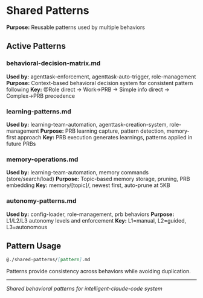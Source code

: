 # Shared Patterns

**Purpose:** Reusable patterns used by multiple behaviors

## Active Patterns

### behavioral-decision-matrix.md
**Used by:** agenttask-enforcement, agenttask-auto-trigger, role-management
**Purpose:** Context-based behavioral decision system for consistent pattern following
**Key:** @Role direct → Work→PRB → Simple info direct → Complex→PRB precedence

### learning-patterns.md
**Used by:** learning-team-automation, agenttask-creation-system, role-management
**Purpose:** PRB learning capture, pattern detection, memory-first approach
**Key:** PRB execution generates learnings, patterns applied in future PRBs

### memory-operations.md  
**Used by:** learning-team-automation, memory commands (store/search/load)
**Purpose:** Topic-based memory storage, pruning, PRB embedding
**Key:** memory/[topic]/, newest first, auto-prune at 5KB

### autonomy-patterns.md
**Used by:** config-loader, role-management, prb behaviors
**Purpose:** L1/L2/L3 autonomy levels and enforcement
**Key:** L1=manual, L2=guided, L3=autonomous

## Pattern Usage
```markdown
@./shared-patterns/[pattern].md
```

Patterns provide consistency across behaviors while avoiding duplication.

---
*Shared behavioral patterns for intelligent-claude-code system*